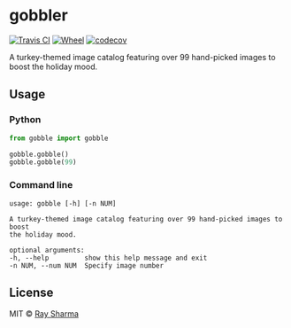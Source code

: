# gobbler
[![Travis CI](https://travis-ci.com/RaySSharma/gobble.svg?branch=master)](https://travis-ci.org/RaySSharma/gobble) 
[![Wheel](https://img.shields.io/pypi/wheel/gobble.svg)](https://pypi.org/project/gobbler/)
[![codecov](https://codecov.io/gh/RaySSharma/gobble/branch/master/graph/badge.svg)](https://codecov.io/gh/RaySSharma/gobble)



A turkey-themed image catalog featuring over 99 hand-picked images to boost the holiday mood.

## Usage

### Python
```python
from gobble import gobble

gobble.gobble()
gobble.gobble(99)
```
### Command line
```
usage: gobble [-h] [-n NUM]

A turkey-themed image catalog featuring over 99 hand-picked images to boost
the holiday mood.

optional arguments:
-h, --help         show this help message and exit
-n NUM, --num NUM  Specify image number
```

## License

MIT © [Ray Sharma](https://rayssharma.com)
